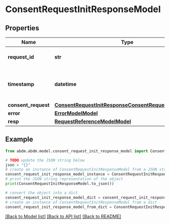 # ConsentRequestInitResponseModel


## Properties

Name | Type | Description | Notes
------------ | ------------- | ------------- | -------------
**request_id** | **str** | a nonce, unique for each HTTP request | 
**timestamp** | **datetime** | Date time format in UTC, includes miliseconds YYYY-MM-DDThh:mm:ss.vZ | 
**consent_request** | [**ConsentRequestInitResponseConsentRequestModelModel**](ConsentRequestInitResponseConsentRequestModel.md) |  | [optional] 
**error** | [**ErrorModelModel**](ErrorModel.md) |  | [optional] 
**resp** | [**RequestReferenceModelModel**](RequestReferenceModel.md) |  | 

## Example

```python
from abdm.abdm.model.consent_request_init_response_model import ConsentRequestInitResponseModel

# TODO update the JSON string below
json = "{}"
# create an instance of ConsentRequestInitResponseModel from a JSON string
consent_request_init_response_model_instance = ConsentRequestInitResponseModel.from_json(json)
# print the JSON string representation of the object
print(ConsentRequestInitResponseModel.to_json())

# convert the object into a dict
consent_request_init_response_model_dict = consent_request_init_response_model_instance.to_dict()
# create an instance of ConsentRequestInitResponseModel from a dict
consent_request_init_response_model_from_dict = ConsentRequestInitResponseModel.from_dict(consent_request_init_response_model_dict)
```
[[Back to Model list]](../README.md#documentation-for-models) [[Back to API list]](../README.md#documentation-for-api-endpoints) [[Back to README]](../README.md)


